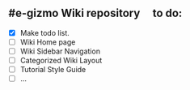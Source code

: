 #e-gizmo Wiki repository
&nbsp;
&nbsp;
to do:
-----
  - [x] Make todo list.
  - [ ] Wiki Home page
  - [ ] Wiki Sidebar Navigation
  - [ ] Categorized Wiki Layout
  - [ ] Tutorial Style Guide
  - [ ] ...
&nbsp;
